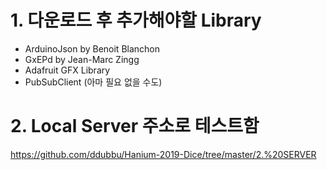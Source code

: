 # 1. 다운로드 후 추가해야할 Library
* ArduinoJson by Benoit Blanchon
* GxEPd by Jean-Marc Zingg
* Adafruit GFX Library
* PubSubClient (아마 필요 없을 수도)

# 2. Local Server 주소로 테스트함
https://github.com/ddubbu/Hanium-2019-Dice/tree/master/2.%20SERVER
